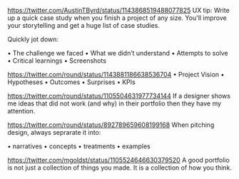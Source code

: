 https://twitter.com/AustinTByrd/status/1143868519488077825
UX tip: Write up a quick case study when you finish a project of any size. You'll improve your storytelling and get a huge list of case studies.

Quickly jot down:

• The challenge we faced
• What we didn’t understand
• Attempts to solve
• Critical learnings
• Screenshots

https://twitter.com/round/status/1143881186638536704
• Project Vision
• Hypotheses
• Outcomes
• Surprises
• KPIs

https://twitter.com/round/status/1105504631977734144
If a designer shows me ideas that did not work (and why) in their portfolio then they have my attention.


https://twitter.com/round/status/892789659608199168
When pitching design, always seprarate it into:

• narratives
• concepts
• treatments
• examples

https://twitter.com/mgoldst/status/1105524646630379520
A good portfolio is not just a collection of things you made. It is a collection of how you think.